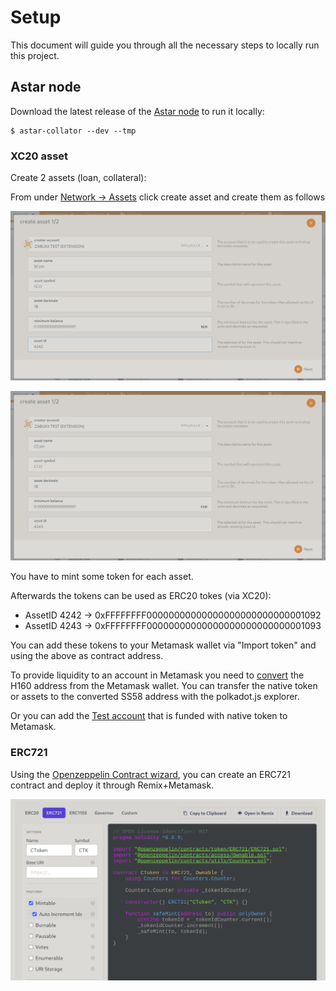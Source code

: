 # Setup

This document will guide you through all the necessary steps to locally run this project. 

## Astar node

Download the latest release of the [Astar node](https://github.com/AstarNetwork/Astar/releases) to run it locally:

    $ astar-collator --dev --tmp

### XC20 asset

Create 2 assets (loan, collateral):

From under [Network -> Assets](https://polkadot.js.org/apps/#/assets) click create asset and create them as follows

![CreateAsset](img/createAsset.png)

![CreateAsset2](img/createAsset2.png)

You have to mint some token for each asset.

Afterwards the tokens can be used as ERC20 tokes (via XC20):

* AssetID 4242 -> 0xFFFFFFFF00000000000000000000000000001092
* AssetID 4243 -> 0xFFFFFFFF00000000000000000000000000001093

You can add these tokens to your Metamask wallet via "Import token" and using the above as contract address.

To provide liquidity to an account in Metamask you need to [convert](https://hoonsubin.github.io/evm-substrate-address-converter/) the H160 address from the Metamask wallet. You can transfer the native token or assets to the converted SS58 address with the polkadot.js explorer.

Or you can add the [Test account](https://github.com/AstarNetwork/Astar/blob/de5b8db29794917ffab8fb0a4a7b2a9a52491452/bin/collator/src/local/chain_spec.rs#L61-L66) that is funded with native token to Metamask.

### ERC721

Using the [Openzeppelin Contract wizard](https://wizard.openzeppelin.com/), you can create an ERC721 contract and deploy it through Remix+Metamask.

![OpenzepellinERC721](img/OpenzepellinERC721.png)



